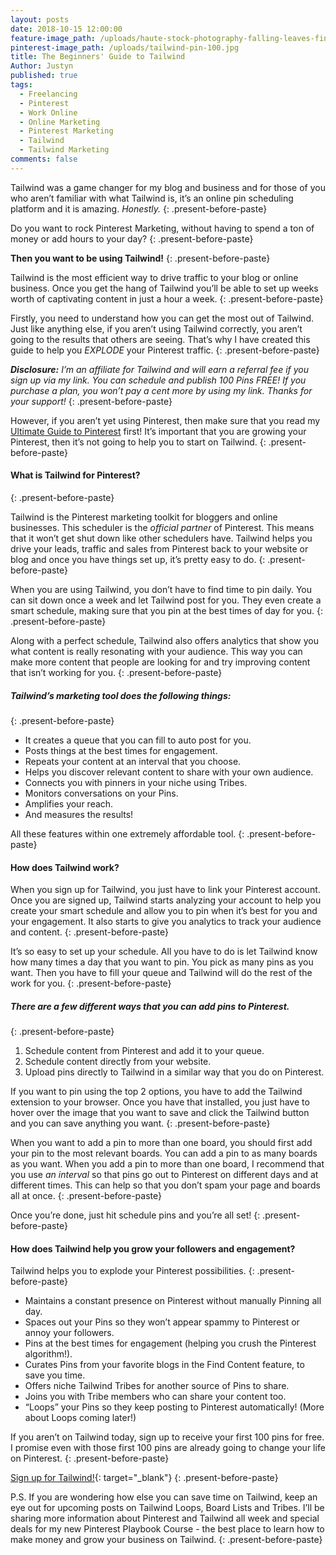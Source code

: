 ```yaml
---
layout: posts
date: 2018-10-15 12:00:00
feature-image_path: /uploads/haute-stock-photography-falling-leaves-final-2-1-1.jpg
pinterest-image_path: /uploads/tailwind-pin-100.jpg
title: The Beginners' Guide to Tailwind
Author: Justyn
published: true
tags:
  - Freelancing
  - Pinterest
  - Work Online
  - Online Marketing
  - Pinterest Marketing
  - Tailwind
  - Tailwind Marketing
comments: false
---
```


Tailwind was a game changer for my blog and business and for those of you who aren’t familiar with what Tailwind is, it’s an online pin scheduling platform and it is amazing. *Honestly.*
{: .present-before-paste}

Do you want to rock Pinterest Marketing, without having to spend a ton of money or add hours to your day?
{: .present-before-paste}

**Then you want to be using Tailwind!**
{: .present-before-paste}

Tailwind is the most efficient way to drive traffic to your blog or online business. Once you get the hang of Tailwind you’ll be able to set up weeks worth of captivating content in just a hour a week.
{: .present-before-paste}

Firstly, you need to understand how you can get the most out of Tailwind. Just like anything else, if you aren’t using Tailwind correctly, you aren’t going to the results that others are seeing. That’s why I have created this guide to help you *EXPLODE* your Pinterest traffic.
{: .present-before-paste}

***Disclosure:** I’m an affiliate for Tailwind and will earn a referral fee if you sign up via my link. You can schedule and publish 100 Pins FREE! If you purchase a plan, you won’t pay a cent more by using my link. Thanks for your support!*
{: .present-before-paste}

However, if you aren’t yet using Pinterest, then make sure that you read my [Ultimate Guide to Pinterest](/a-beginners-guide-to-pinterest/) first! It’s important that you are growing your Pinterest, then it’s not going to help you to start on Tailwind.
{: .present-before-paste}

#### What is Tailwind for Pinterest?
{: .present-before-paste}

Tailwind is the Pinterest marketing toolkit for bloggers and online businesses. This scheduler is the *official partner* of Pinterest. This means that it won’t get shut down like other schedulers have. Tailwind helps you drive your leads, traffic and sales from Pinterest back to your website or blog and once you have things set up, it’s pretty easy to do.
{: .present-before-paste}

When you are using Tailwind, you don’t have to find time to pin daily. You can sit down once a week and let Tailwind post for you. They even create a smart schedule, making sure that you pin at the best times of day for you.
{: .present-before-paste}

Along with a perfect schedule, Tailwind also offers analytics that show you what content is really resonating with your audience. This way you can make more content that people are looking for and try improving content that isn’t working for you.
{: .present-before-paste}

##### Tailwind’s marketing tool does the following things:
{: .present-before-paste}

* It creates a queue that you can fill to auto post for you.
* Posts things at the best times for engagement.
* Repeats your content at an interval that you choose.
* Helps you discover relevant content to share with your own audience.
* Connects you with pinners in your niche using Tribes.
* Monitors conversations on your Pins.
* Amplifies your reach.
* And measures the results!

All these features within one extremely affordable tool.
{: .present-before-paste}

#### How does Tailwind work?

When you sign up for Tailwind, you just have to link your Pinterest account. Once you are signed up, Tailwind starts analyzing your account to help you create your smart schedule and allow you to pin when it’s best for you and your engagement. It also starts to give you analytics to track your audience and content.
{: .present-before-paste}

It’s so easy to set up your schedule. All you have to do is let Tailwind know how many times a day that you want to pin. You pick as many pins as you want. Then you have to fill your queue and Tailwind will do the rest of the work for you.
{: .present-before-paste}

##### There are a few different ways that you can add pins to Pinterest.
{: .present-before-paste}

1. Schedule content from Pinterest and add it to your queue.
2. Schedule content directly from your website.
3. Upload pins directly to Tailwind in a similar way that you do on Pinterest.

If you want to pin using the top 2 options, you have to add the Tailwind extension to your browser. Once you have that installed, you just have to hover over the image that you want to save and click the Tailwind button and you can save anything you want.
{: .present-before-paste}

When you want to add a pin to more than one board, you should first add your pin to the most relevant boards. You can add a pin to as many boards as you want. When you add a pin to more than one board, I recommend that you use *an interval* so that pins go out to Pinterest on different days and at different times. This can help so that you don’t spam your page and boards all at once.
{: .present-before-paste}

Once you’re done, just hit schedule pins and you’re all set!
{: .present-before-paste}

#### How does Tailwind help you grow your followers and engagement?

Tailwind helps you to explode your Pinterest possibilities.
{: .present-before-paste}

* Maintains a constant presence on Pinterest without manually Pinning all day.
* Spaces out your Pins so they won’t appear spammy to Pinterest or annoy your followers.
* Pins at the best times for engagement (helping you crush the Pinterest algorithm!).
* Curates Pins from your favorite blogs in the Find Content feature, to save you time.
* Offers niche Tailwind Tribes for another source of Pins to share.
* Joins you with Tribe members who can share your content too.
* “Loops” your Pins so they keep posting to Pinterest automatically! (More about Loops coming later!)

If you aren’t on Tailwind today, sign up to receive your first 100 pins for free. I promise even with those first 100 pins are already going to change your life on Pinterest.
{: .present-before-paste}

[Sign up for Tailwind!](https://www.tailwindapp.com/i/justynjen){: target="_blank"}
{: .present-before-paste}

P.S. If you are wondering how else you can save time on Tailwind, keep an eye out for upcoming posts on Tailwind Loops, Board Lists and Tribes. I’ll be sharing more information about Pinterest and Tailwind all week and special deals for my new Pinterest Playbook Course - the best place to learn how to make money and grow your business on Tailwind.
{: .present-before-paste}